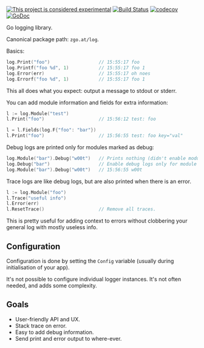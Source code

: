 [![This project is considered experimental](https://img.shields.io/badge/Status-experimental-red.svg)](https://zgo.at/status/experimental)
[![Build Status](https://travis-ci.org/zgoat/log.svg?branch=master)](https://travis-ci.org/zgoat/log)
[![codecov](https://codecov.io/gh/zgoat/log/branch/master/graph/badge.svg)](https://codecov.io/gh/zgoat/log)
[![GoDoc](https://godoc.org/github.com/zgoat/log?status.svg)](https://godoc.org/github.com/zgoat/log)

Go logging library.

Canonical package path: `zgo.at/log`.

Basics:

```go
log.Print("foo")                  // 15:55:17 foo
log.Printf("foo %d", 1)           // 15:55:17 foo 1
log.Error(err)                    // 15:55:17 oh noes
log.Errorf("foo %d", 1)           // 15:55:17 foo 1
```

This all does what you expect: output a message to stdout or stderr.

You can add module information and fields for extra information:

```go
l := log.Module("test")
l.Print("foo")                    // 15:56:12 test: foo

l = l.Fields(log.F{"foo": "bar"})
l.Print("foo")                    // 15:56:55 test: foo key="val"
```

Debug logs are printed only for modules marked as debug:

```go
log.Module("bar").Debug("w00t")   // Prints nothing (didn't enable module "bar").
log.Debug("bar")                  // Enable debug logs only for module "bar".
log.Module("bar").Debug("w00t")   // 15:56:55 w00t
```

Trace logs are like debug logs, but are also printed when there is an error.

```go
l := log.Module("foo")
l.Trace("useful info")
l.Error(err)
l.ResetTrace()                    // Remove all traces.
```

This is pretty useful for adding context to errors without clobbering your
general log with mostly useless info.

Configuration
-------------

Configuration is done by setting the `Config` variable (usually during
initialisation of your app).

It's not possible to configure individual logger instances. It's not often
needed, and adds some complexity.

Goals
-----

- User-friendly API and UX.
- Stack trace on error.
- Easy to add debug information.
- Send print and error output to where-ever.
